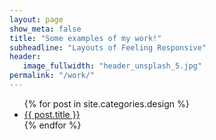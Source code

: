```yaml
---
layout: page
show_meta: false
title: "Some examples of my work!"
subheadline: "Layouts of Feeling Responsive"
header:
   image_fullwidth: "header_unsplash_5.jpg"
permalink: "/work/"
---
```

<ul>
    {% for post in site.categories.design %}
    <li><a href="{{ site.url }}{{ site.baseurl }}{{ post.url }}">{{ post.title }}</a></li>
    {% endfor %}
</ul>